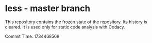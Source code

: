 # less - master branch

This repository contains the frozen state of the repository.
Its history is cleared. It is used only for static code
analysis with Codacy.

Commit Time: 1734468568